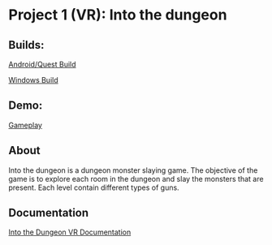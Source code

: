 # Project 1 (VR): Into the dungeon
## Builds:
[Android/Quest Build](https://drive.google.com/file/d/1LrKn4UaD033swWq1jGlmm7kVkU7SuHzz/view?usp=sharing)

[Windows Build](https://drive.google.com/file/d/11uvFrnqMbgKfCBlpX-XuKyEYmy5HtyVb/view?usp=sharing)
## Demo:
[Gameplay](https://youtu.be/12NIdBa0iDo)
## About

Into the dungeon is a dungeon monster slaying game. The objective of the game is to explore each room in the dungeon and slay the monsters that are present. Each level contain different types of guns.

## Documentation
[Into the Dungeon VR Documentation](https://github.com/jekkogray/IntoTheDungeonVR/blob/main/documents/Jekko%20Syquia%20-%20CSCI%203907%5B6907%5D%20-%20VR%20Project%20Final%20Report.pdf)

